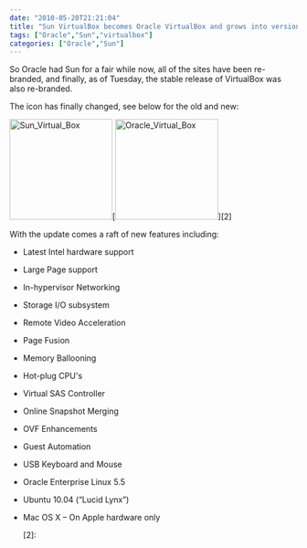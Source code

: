 ```yaml
---
date: "2010-05-20T21:21:04"
title: "Sun VirtualBox becomes Oracle VirtualBox and grows into version 3.2"
tags: ["Oracle","Sun","virtualbox"]
categories: ["Oracle","Sun"]
---
```


So Oracle had Sun for a fair while now, all of the sites have been re-branded, and finally, as of Tuesday, the stable release of VirtualBox was also re-branded.

The icon has finally changed, see below for the old and new:

[<img src="/wp-content/uploads/2010/07/sun_virtualbox.png" width="180" height="176" class="size-medium wp-image-972 alignnone" title="Sun_Virtual_Box" />][1][<img src="/wp-content/uploads/2010/07/virtualbox.png" width="180" height="176" class="size-medium wp-image-971 alignnone" title="Oracle_Virtual_Box" />][2]

With the update comes a raft of new features including:

* Latest Intel hardware support
* Large Page support
* In-hypervisor Networking
* Storage I/O subsystem
* Remote Video Acceleration
* Page Fusion
* Memory Ballooning
* Hot-plug CPU's
* Virtual SAS Controller
* Online Snapshot Merging
* OVF Enhancements
* Guest Automation
* USB Keyboard and Mouse
* Oracle Enterprise Linux 5.5
* Ubuntu 10.04 (“Lucid Lynx”)
* Mac OS X – On Apple hardware only

  [1]: /wp-content/uploads/2010/07/sun_virtualbox.png
  [2]:
